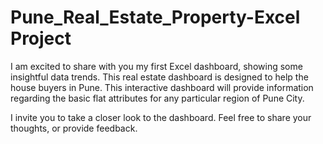 # Pune_Real_Estate_Property-Excel Project

I am excited to share with you my first Excel dashboard, showing some insightful data trends. This real estate dashboard is designed to help the house buyers in Pune. This interactive dashboard will provide information regarding the basic flat attributes for any particular region of Pune City. 

I invite you to take a closer look to the dashboard. Feel free to share your thoughts, or provide feedback. 
